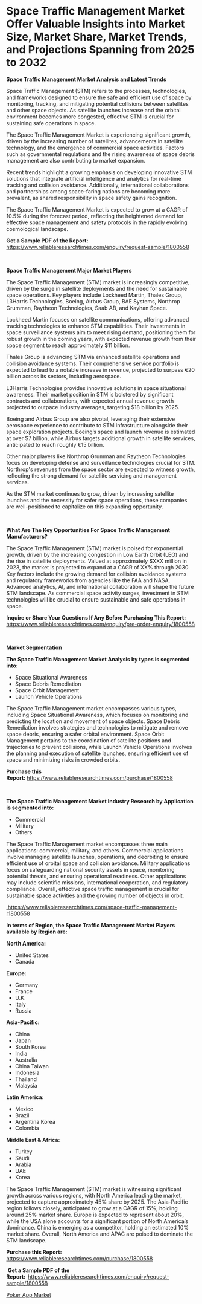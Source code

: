 <p><h1>Space Traffic Management Market Offer Valuable Insights into Market Size, Market Share, Market Trends, and Projections Spanning from 2025 to 2032</h1></p><p><strong>Space Traffic Management Market Analysis and Latest Trends</strong></p>
<p><p>Space Traffic Management (STM) refers to the processes, technologies, and frameworks designed to ensure the safe and efficient use of space by monitoring, tracking, and mitigating potential collisions between satellites and other space objects. As satellite launches increase and the orbital environment becomes more congested, effective STM is crucial for sustaining safe operations in space. </p><p>The Space Traffic Management Market is experiencing significant growth, driven by the increasing number of satellites, advancements in satellite technology, and the emergence of commercial space activities. Factors such as governmental regulations and the rising awareness of space debris management are also contributing to market expansion. </p><p>Recent trends highlight a growing emphasis on developing innovative STM solutions that integrate artificial intelligence and analytics for real-time tracking and collision avoidance. Additionally, international collaborations and partnerships among space-faring nations are becoming more prevalent, as shared responsibility in space safety gains recognition. </p><p>The Space Traffic Management Market is expected to grow at a CAGR of 10.5% during the forecast period, reflecting the heightened demand for effective space management and safety protocols in the rapidly evolving cosmological landscape.</p></p>
<p><strong>Get a Sample PDF of the Report:&nbsp;</strong> <a href="https://www.reliableresearchtimes.com/enquiry/request-sample/1800558?utm_campaign=3037&utm_medium=2&utm_source=Github&utm_content=ia&utm_term=10032025&utm_id=space-traffic-management">https://www.reliableresearchtimes.com/enquiry/request-sample/1800558</a></p>
<p>&nbsp;</p>
<p><strong>Space Traffic Management Major Market Players</strong></p>
<p><p>The Space Traffic Management (STM) market is increasingly competitive, driven by the surge in satellite deployments and the need for sustainable space operations. Key players include Lockheed Martin, Thales Group, L3Harris Technologies, Boeing, Airbus Group, BAE Systems, Northrop Grumman, Raytheon Technologies, Saab AB, and Kayhan Space.</p><p>Lockheed Martin focuses on satellite communications, offering advanced tracking technologies to enhance STM capabilities. Their investments in space surveillance systems aim to meet rising demand, positioning them for robust growth in the coming years, with expected revenue growth from their space segment to reach approximately $11 billion.</p><p>Thales Group is advancing STM via enhanced satellite operations and collision avoidance systems. Their comprehensive service portfolio is expected to lead to a notable increase in revenue, projected to surpass €20 billion across its sectors, including aerospace.</p><p>L3Harris Technologies provides innovative solutions in space situational awareness. Their market position in STM is bolstered by significant contracts and collaborations, with expected annual revenue growth projected to outpace industry averages, targeting $18 billion by 2025.</p><p>Boeing and Airbus Group are also pivotal, leveraging their extensive aerospace experience to contribute to STM infrastructure alongside their space exploration projects. Boeing’s space and launch revenue is estimated at over $7 billion, while Airbus targets additional growth in satellite services, anticipated to reach roughly €15 billion.</p><p>Other major players like Northrop Grumman and Raytheon Technologies focus on developing defense and surveillance technologies crucial for STM. Northrop's revenues from the space sector are expected to witness growth, reflecting the strong demand for satellite servicing and management services.</p><p>As the STM market continues to grow, driven by increasing satellite launches and the necessity for safer space operations, these companies are well-positioned to capitalize on this expanding opportunity.</p></p>
<p>&nbsp;</p>
<p><strong>What Are The Key Opportunities For Space Traffic Management Manufacturers?</strong></p>
<p><p>The Space Traffic Management (STM) market is poised for exponential growth, driven by the increasing congestion in Low Earth Orbit (LEO) and the rise in satellite deployments. Valued at approximately $XXX million in 2023, the market is projected to expand at a CAGR of XX% through 2030. Key factors include the growing demand for collision avoidance systems and regulatory frameworks from agencies like the FAA and NASA. Advanced analytics, AI, and international collaboration will shape the future STM landscape. As commercial space activity surges, investment in STM technologies will be crucial to ensure sustainable and safe operations in space.</p></p>
<p><strong>Inquire or Share Your Questions If Any Before Purchasing This Report:</strong> <a href="https://www.reliableresearchtimes.com/enquiry/pre-order-enquiry/1800558?utm_campaign=3037&utm_medium=2&utm_source=Github&utm_content=ia&utm_term=10032025&utm_id=space-traffic-management">https://www.reliableresearchtimes.com/enquiry/pre-order-enquiry/1800558</a></p>
<p>&nbsp;</p>
<p><strong>Market Segmentation</strong></p>
<p><strong>The Space Traffic Management Market Analysis by types is segmented into:</strong></p>
<p><ul><li>Space Situational Awareness</li><li>Space Debris Remediation</li><li>Space Orbit Management</li><li>Launch Vehicle Operations</li></ul></p>
<p><p>The Space Traffic Management market encompasses various types, including Space Situational Awareness, which focuses on monitoring and predicting the location and movement of space objects. Space Debris Remediation involves strategies and technologies to mitigate and remove space debris, ensuring a safer orbital environment. Space Orbit Management pertains to the coordination of satellite positions and trajectories to prevent collisions, while Launch Vehicle Operations involves the planning and execution of satellite launches, ensuring efficient use of space and minimizing risks in crowded orbits.</p></p>
<p><strong>Purchase this Report:&nbsp;</strong><a href="https://www.reliableresearchtimes.com/purchase/1800558?utm_campaign=3037&utm_medium=2&utm_source=Github&utm_content=ia&utm_term=10032025&utm_id=space-traffic-management">https://www.reliableresearchtimes.com/purchase/1800558</a></p>
<p>&nbsp;</p>
<p><strong>The Space Traffic Management Market Industry Research by Application is segmented into:</strong></p>
<p><ul><li>Commercial</li><li>Military</li><li>Others</li></ul></p>
<p><p>The Space Traffic Management market encompasses three main applications: commercial, military, and others. Commercial applications involve managing satellite launches, operations, and deorbiting to ensure efficient use of orbital space and collision avoidance. Military applications focus on safeguarding national security assets in space, monitoring potential threats, and ensuring operational readiness. Other applications may include scientific missions, international cooperation, and regulatory compliance. Overall, effective space traffic management is crucial for sustainable space activities and the growing number of objects in orbit.</p></p>
<p><a href="https://www.reliableresearchtimes.com/space-traffic-management-r1800558?utm_campaign=3037&utm_medium=2&utm_source=Github&utm_content=ia&utm_term=10032025&utm_id=space-traffic-management">&nbsp;https://www.reliableresearchtimes.com/space-traffic-management-r1800558</a></p>
<p><strong>In terms of Region, the Space Traffic Management Market Players available by Region are:</strong></p>
<p>
    <p> <strong> North America: </strong>
        <ul>
            <li>United States</li>
            <li>Canada</li>
        </ul>
        </p> 
    <p> <strong> Europe: </strong>
        <ul>
            <li>Germany</li>
            <li>France</li>
            <li>U.K.</li>
            <li>Italy</li>
            <li>Russia</li>
        </ul>
        </p> 
    <p> <strong> Asia-Pacific: </strong>
        <ul>
            <li>China</li>
            <li>Japan</li>
            <li>South Korea</li>
            <li>India</li>
            <li>Australia</li>
            <li>China Taiwan</li>
            <li>Indonesia</li>
            <li>Thailand</li>
            <li>Malaysia</li>
        </ul>
        </p> 
    <p> <strong> Latin America: </strong>
        <ul>
            <li>Mexico</li>
            <li>Brazil</li>
            <li>Argentina Korea</li>
            <li>Colombia</li>
        </ul>
        </p> 
    <p> <strong> Middle East & Africa: </strong>
        <ul>
            <li>Turkey</li>
            <li>Saudi</li>
            <li>Arabia</li>
            <li>UAE</li>
            <li>Korea</li>
        </ul>
    </p>
    </p>
<p><p>The Space Traffic Management (STM) market is witnessing significant growth across various regions, with North America leading the market, projected to capture approximately 45% share by 2025. The Asia-Pacific region follows closely, anticipated to grow at a CAGR of 15%, holding around 25% market share. Europe is expected to represent about 20%, while the USA alone accounts for a significant portion of North America’s dominance. China is emerging as a competitor, holding an estimated 10% market share. Overall, North America and APAC are poised to dominate the STM landscape.</p></p>
<p><strong>Purchase this Report: </strong><a href="https://www.reliableresearchtimes.com/purchase/1800558?utm_campaign=3037&utm_medium=2&utm_source=Github&utm_content=ia&utm_term=10032025&utm_id=space-traffic-management">https://www.reliableresearchtimes.com/purchase/1800558</a></p>
<p>&nbsp;<strong>Get a Sample PDF of the Report:&nbsp;&nbsp;</strong><a href="https://www.reliableresearchtimes.com/enquiry/request-sample/1800558?utm_campaign=3037&utm_medium=2&utm_source=Github&utm_content=ia&utm_term=10032025&utm_id=space-traffic-management">https://www.reliableresearchtimes.com/enquiry/request-sample/1800558</a></p>
<p><strong></strong></p>
<p><p><a href="https://github.com/lalolatiot/Market-Research-Report-List-1/blob/main/poker-app-market.md?utm_campaign=3037&utm_medium=2&utm_source=Github&utm_content=ia&utm_term=10032025&utm_id=space-traffic-management">Poker App Market</a></p></p>